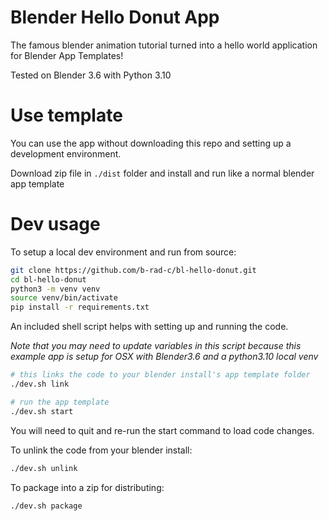 # Blender Hello Donut App

The famous blender animation tutorial turned into a hello world application for Blender App Templates!

Tested on Blender 3.6 with Python 3.10

# Use template 
You can use the app without downloading this repo and setting up a development environment.

Download zip file in `./dist` folder and install and run like a normal blender app template


# Dev usage
To setup a local dev environment and run from source:

```bash
git clone https://github.com/b-rad-c/bl-hello-donut.git
cd bl-hello-donut
python3 -m venv venv
source venv/bin/activate
pip install -r requirements.txt
```

An included shell script helps with setting up and running the code.

*Note that you may need to update variables in this script because this example app is setup for OSX with Blender3.6 and a python3.10 local venv*

```bash
# this links the code to your blender install's app template folder
./dev.sh link

# run the app template
./dev.sh start
```

You will need to quit and re-run the start command to load code changes.

To unlink the code from your blender install:
```bash
./dev.sh unlink
```

To package into a zip for distributing:
```bash
./dev.sh package
```

